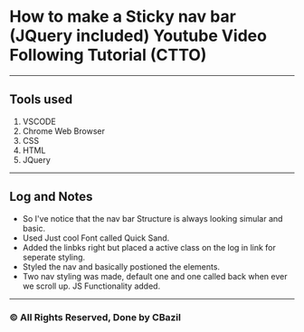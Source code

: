 # How to make a Sticky nav bar (JQuery included) Youtube Video Following Tutorial (CTTO)
---
## Tools used
1. VSCODE
2. Chrome Web Browser
3. CSS
4. HTML
5. JQuery
---
## Log and Notes
- So I've notice that the nav bar Structure is always looking simular and basic.
- Used Just cool Font called Quick Sand.
- Added the linbks right but placed a active class on the log in link for seperate styling.
- Styled the nav and basically postioned the elements.
- Two nav styling was made, default one and one called back when ever we scroll up. JS Functionality added.
---
### &copy; All Rights Reserved, Done by CBazil